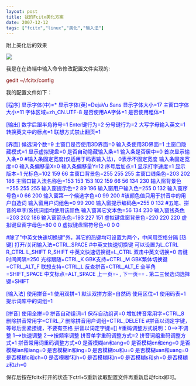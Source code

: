 ```yaml
---
layout: post
title: 我的Fcitx美化方案
date: 2007-12-12
tags: ["fcitx","linux","美化","输入法"]
---
```


附上美化后的效果

![](4081092221_3056d76271_o.gif)

<!--more-->

我是在在终端中输入命令修改配置文件实现的:

<span style="color: #800000;">
gedit </span><span style="color: #800000;">~/.fcitx/</span><span style="color: #800000;">config
</span>

我的配置文件如下：

<span style="color: #0000ff;">[程序]
显示字体(中)=*
显示字体(英)=DejaVu Sans
显示字体大小=17
主窗口字体大小=11
字体区域=zh_CN.UTF-8
是否使用AA字体=1
是否使用粗体=1</span>

<span style="color: #0000ff;">[输出]
数字后跟半角符号=1
Enter键行为=2
分号键行为=2
大写字母输入英文=1
转换英文中的标点=1
联想方式禁止翻页=1</span>

<span style="color: #0000ff;">[界面]
候选词个数=9
主窗口是否使用3D界面=0
输入条使用3D界面=1
主窗口隐藏模式=1
显示虚拟键盘=0
是否自动隐藏输入条=1
输入条是否居中=0
首次显示输入条=0
#输入条固定宽度(仅适用于码表输入法)，0表示不固定宽度
输入条固定宽度=0
输入条偏移量X=0
输入条偏移量Y=12
序号后加点=1
显示打字速度=1
显示版本=1
光标色=102 159 66
主窗口背景色=255 255 255
主窗口线条色=203 202 186
主窗口输入法名称色=153 153 153 102 159 66 56 134 230
输入窗背景色=255 255 255
输入窗提示色=2 89 196
输入窗用户输入色=255 0 132
输入窗序号色=0 66 200
输入窗第一个候选字色=0 99 200
#该颜色值只用于拼音中的用户自造词
输入窗用户词组色=0 99 200
输入窗提示编码色=255 0 132
#五笔、拼音的单字/系统词组均使用该颜色
输入窗其它文本色=56 134 230
输入窗线条色=203 202 186
输入窗箭头色=193 227 151
虚拟键盘窗背景色=220 220 220
虚拟键盘窗字母色=80 0 0
虚拟键盘窗符号色=0 0 0</span>

<span style="color: #0000ff;">#除了"中英文快速切换键"外，其它的热键均可设置为两个，中间用空格分隔
[热键]
打开/关闭输入法=CTRL_SPACE
#中英文快速切换键 可以设置为L_CTRL R_CTRL L_SHIFT R_SHIFT
中英文快速切换键=L_CTRL
双击中英文切换=0
击键时间间隔=250
光标跟随=CTRL_K
GBK支持=CTRL_M
GBK繁体切换键=CTRL_ALT_F
联想支持=CTRL_L
反查拼音=CTRL_ALT_E
全半角=SHIFT_SPACE
中文标点=ALT_SPACE
上一页=- ,
下一页== .
第二三候选词选择键=SHIFT</span>

<span style="color: #0000ff;">[输入法]
使用拼音=1
使用双拼=1
默认双拼方案=自然码
使用区位=1
使用码表=1
提示词库中的词组=1</span>

<span style="color: #0000ff;">[拼音]
使用全拼=0
拼音自动组词=1
保存自动组词=0
增加拼音常用字=CTRL_8
删除拼音常用字=CTRL_7
删除拼音用户词组=CTRL_DELETE
#拼音以词定字键，等号后面紧接键，不要有空格
拼音以词定字键=[]
#重码调整方式说明：0-->不调整  1-->快速调整  2-->按频率调整
拼音单字重码调整方式=2
拼音词组重码调整方式=1
拼音常用词重码调整方式=0
是否模糊an和ang=0
是否模糊en和eng=0
是否模糊ian和iang=0
是否模糊in和ing=0
是否模糊ou和u=0
是否模糊uan和uang=0
是否模糊c和ch=0
是否模糊f和h=0
是否模糊l和n=0
是否模糊s和sh=0
是否模糊z和zh=0</span>

<span style="color: #0000ff;"> </span>

保存后按在fcitx打开的状态下ctrl+5重新读取配置文件再重新启动fcitx即可。